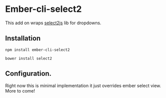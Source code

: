 # Ember-cli-select2

This add on wraps [select2js](https://select2.github.io) lib for dropdowns.

## Installation

```npm install ember-cli-select2```

```bower install select2```

## Configuration.

Right now this is minimal implementation it just overrides ember select view. More to come!
